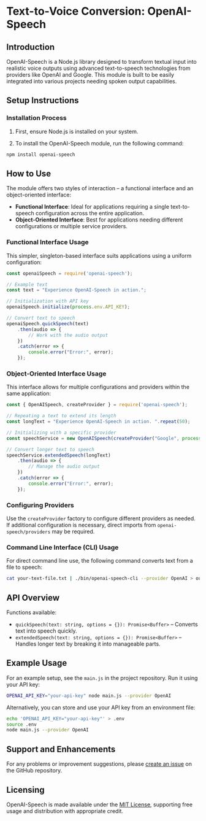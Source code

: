 # Text-to-Voice Conversion: OpenAI-Speech

## Introduction

OpenAI-Speech is a Node.js library designed to transform textual input into realistic voice outputs using advanced text-to-speech technologies from providers like OpenAI and Google. This module is built to be easily integrated into various projects needing spoken output capabilities.

## Setup Instructions

### Installation Process

1. First, ensure Node.js is installed on your system.

2. To install the OpenAI-Speech module, run the following command:

```bash
npm install openai-speech
```

## How to Use

The module offers two styles of interaction – a functional interface and an object-oriented interface:
- **Functional Interface**: Ideal for applications requiring a single text-to-speech configuration across the entire application.
- **Object-Oriented Interface**: Best for applications needing different configurations or multiple service providers.

### Functional Interface Usage

This simpler, singleton-based interface suits applications using a uniform configuration:

```js
const openaiSpeech = require('openai-speech');

// Example text
const text = "Experience OpenAI-Speech in action.";

// Initialization with API key
openaiSpeech.initialize(process.env.API_KEY);

// Convert text to speech
openaiSpeech.quickSpeech(text)
    .then(audio => {
        // Work with the audio output
    })
    .catch(error => {
        console.error("Error:", error);
    });
```

### Object-Oriented Interface Usage

This interface allows for multiple configurations and providers within the same application:

```js
const { OpenAISpeech, createProvider } = require('openai-speech');

// Repeating a text to extend its length
const longText = "Experience OpenAI-Speech in action. ".repeat(50);

// Initializing with a specific provider
const speechService = new OpenAISpeech(createProvider("Google", process.env.GOOGLE_CREDENTIALS));

// Convert longer text to speech
speechService.extendedSpeech(longText)
    .then(audio => {
        // Manage the audio output
    })
    .catch(error => {
        console.error("Error:", error);
    });
```

### Configuring Providers

Use the `createProvider` factory to configure different providers as needed. If additional configuration is necessary, direct imports from `openai-speech/providers` may be required.

### Command Line Interface (CLI) Usage

For direct command line use, the following command converts text from a file to speech:

```bash
cat your-text-file.txt | ./bin/openai-speech-cli --provider OpenAI > output.mp3
```

## API Overview

Functions available:
- `quickSpeech(text: string, options = {}): Promise<Buffer>` – Converts text into speech quickly.
- `extendedSpeech(text: string, options = {}): Promise<Buffer>` – Handles longer text by breaking it into manageable parts.

## Example Usage

For an example setup, see the `main.js` in the project repository. Run it using your API key:

```bash
OPENAI_API_KEY="your-api-key" node main.js --provider OpenAI
```

Alternatively, you can store and use your API key from an environment file:

```bash
echo 'OPENAI_API_KEY="your-api-key"' > .env
source .env
node main.js --provider OpenAI
```

## Support and Enhancements

For any problems or improvement suggestions, please [create an issue](https://github.com/aresobus/openai-speech/issues/new) on the GitHub repository.

## Licensing

OpenAI-Speech is made available under the [MIT License](https://opensource.org/licenses/MIT), supporting free usage and distribution with appropriate credit.
